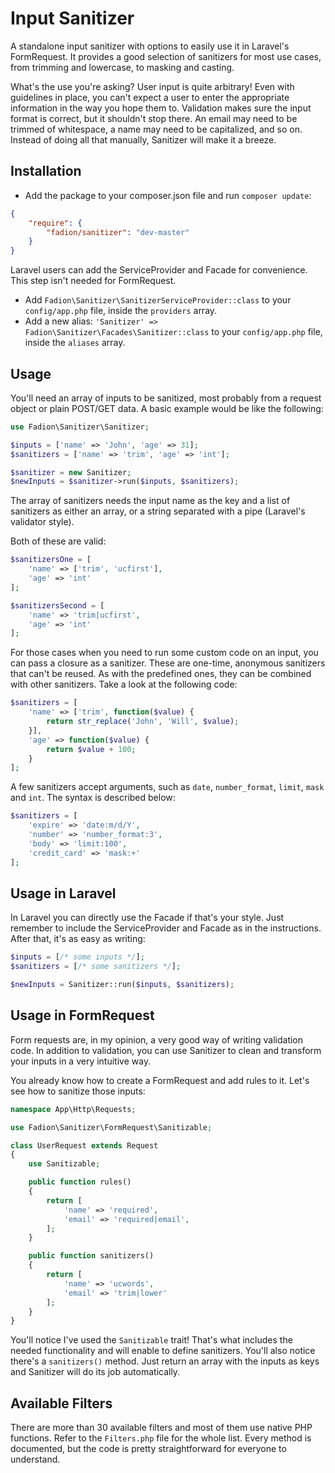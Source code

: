 # Input Sanitizer

A standalone input sanitizer with options to easily use it in Laravel's FormRequest. It provides a good selection of sanitizers for most use cases, from trimming and lowercase, to masking and casting.

What's the use you're asking? User input is quite arbitrary! Even with guidelines in place, you can't expect a user to enter the appropriate information in the way you hope them to. Validation makes sure the input format is correct, but it shouldn't stop there. An email may need to be trimmed of whitespace, a name may need to be capitalized, and so on. Instead of doing all that manually, Sanitizer will make it a breeze.

## Installation

- Add the package to your composer.json file and run `composer update`:
```json
{
    "require": {
        "fadion/sanitizer": "dev-master"
    }
}
```

Laravel users can add the ServiceProvider and Facade for convenience. This step isn't needed for FormRequest.

- Add `Fadion\Sanitizer\SanitizerServiceProvider::class` to your `config/app.php` file, inside the `providers` array.
- Add a new alias: `'Sanitizer' => Fadion\Sanitizer\Facades\Sanitizer::class` to your `config/app.php` file, inside the `aliases` array.

## Usage

You'll need an array of inputs to be sanitized, most probably from a request object or plain POST/GET data. A basic example would be like the following:

```php
use Fadion\Sanitizer\Sanitizer;

$inputs = ['name' => 'John', 'age' => 31];
$sanitizers = ['name' => 'trim', 'age' => 'int'];

$sanitizer = new Sanitizer;
$newInputs = $sanitizer->run($inputs, $sanitizers);
```

The array of sanitizers needs the input name as the key and a list of sanitizers as either an array, or a string separated with a pipe (Laravel's validator style).

Both of these are valid:

```php
$sanitizersOne = [
    'name' => ['trim', 'ucfirst'],
    'age' => 'int'
];

$sanitizersSecond = [
    'name' => 'trim|ucfirst',
    'age' => 'int'
];
```

For those cases when you need to run some custom code on an input, you can pass a closure as a sanitizer. These are one-time, anonymous sanitizers that can't be reused. As with the predefined ones, they can be combined with other sanitizers. Take a look at the following code:

```php
$sanitizers = [
    'name' => ['trim', function($value) {
        return str_replace('John', 'Will', $value);
    }],
    'age' => function($value) {
        return $value + 100;
    }
];
```

A few sanitizers accept arguments, such as `date`, `number_format`, `limit`, `mask` and `int`. The syntax is described below:

```php
$sanitizers = [
    'expire' => 'date:m/d/Y',
    'number' => 'number_format:3',
    'body' => 'limit:100',
    'credit_card' => 'mask:+'
];
```

## Usage in Laravel

In Laravel you can directly use the Facade if that's your style. Just remember to include the ServiceProvider and Facade as in the instructions. After that, it's as easy as writing:

```php
$inputs = [/* some inputs */];
$sanitizers = [/* some sanitizers */];

$newInputs = Sanitizer::run($inputs, $sanitizers);
```

## Usage in FormRequest

Form requests are, in my opinion, a very good way of writing validation code. In addition to validation, you can use Sanitizer to clean and transform your inputs in a very intuitive way.

You already know how to create a FormRequest and add rules to it. Let's see how to sanitize those inputs:

```php
namespace App\Http\Requests;

use Fadion\Sanitizer\FormRequest\Sanitizable;

class UserRequest extends Request
{
    use Sanitizable;

    public function rules()
    {
        return [
            'name' => 'required',
            'email' => 'required|email',
        ];
    }

    public function sanitizers()
    {
        return [
            'name' => 'ucwords',
            'email' => 'trim|lower'
        ];
    }
}
```

You'll notice I've used the `Sanitizable` trait! That's what includes the needed functionality and will enable to define sanitizers. You'll also notice there's a `sanitizers()` method. Just return an array with the inputs as keys and Sanitizer will do its job automatically.

## Available Filters

There are more than 30 available filters and most of them use native PHP functions. Refer to the `Filters.php` file for the whole list. Every method is documented, but the code is pretty straightforward for everyone to understand.
